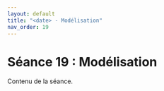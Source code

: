 ```yaml
---
layout: default
title: "<date> - Modélisation"
nav_order: 19
---
```


# Séance 19 : Modélisation

Contenu de la séance.
